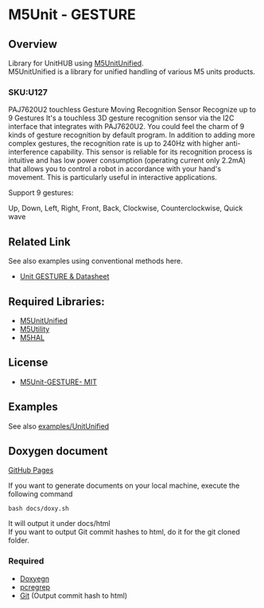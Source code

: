 # M5Unit - GESTURE

## Overview

Library for UnitHUB using [M5UnitUnified](https://github.com/m5stack/M5UnitUnified).  
M5UnitUnified is a library for unified handling of various M5 units products.

### SKU:U127

PAJ7620U2 touchless Gesture Moving Recognition Sensor Recognize up to 9 Gestures It's a touchless 3D gesture recognition sensor via the I2C interface that integrates with PAJ7620U2. You could feel the charm of 9 kinds of gesture recognition by default program. In addition to adding more complex gestures, the recognition rate is up to 240Hz with higher anti-interference capability. This sensor is reliable for its recognition process is intuitive and has low power consumption (operating current only 2.2mA) that allows you to control a robot in accordance with your hand's movement. This is particularly useful in interactive applications.

Support 9 gestures:

Up, Down, Left, Right, Front, Back, Clockwise, Counterclockwise, Quick wave


## Related Link
See also examples using conventional methods here.

- [Unit GESTURE & Datasheet](https://docs.m5stack.com/en/unit/Gesture)

## Required Libraries:

- [M5UnitUnified](https://github.com/m5stack/M5UnitUnified)
- [M5Utility](https://github.com/m5stack/M5Utility)
- [M5HAL](https://github.com/m5stack/M5HAL)

## License

- [M5Unit-GESTURE- MIT](LICENSE)

## Examples
See also [examples/UnitUnified](examples/UnitUnified)

## Doxygen document
[GitHub Pages](https://m5stack.github.io/M5Unit-GESTURE/)

If you want to generate documents on your local machine, execute the following command

```
bash docs/doxy.sh
```

It will output it under docs/html  
If you want to output Git commit hashes to html, do it for the git cloned folder.

### Required
- [Doxyegn](https://www.doxygen.nl/)
- [pcregrep](https://formulae.brew.sh/formula/pcre2)
- [Git](https://git-scm.com/) (Output commit hash to html)
